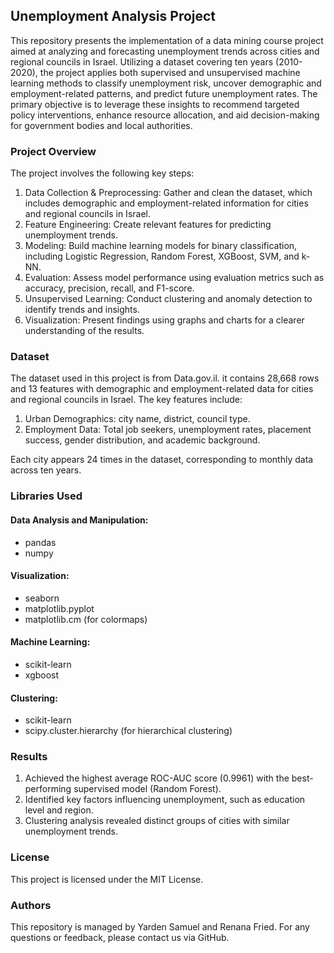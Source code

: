 ## Unemployment Analysis Project
This repository presents the implementation of a data mining course project aimed at analyzing and forecasting unemployment trends across cities and regional councils in Israel. Utilizing a dataset covering ten years (2010-2020), the project applies both supervised and unsupervised machine learning methods to classify unemployment risk, uncover demographic and employment-related patterns, and predict future unemployment rates. The primary objective is to leverage these insights to recommend targeted policy interventions, enhance resource allocation, and aid decision-making for government bodies and local authorities.

### Project Overview
The project involves the following key steps:

1. Data Collection & Preprocessing: Gather and clean the dataset, which includes demographic and employment-related information for cities and regional councils in Israel.
2. Feature Engineering: Create relevant features for predicting unemployment trends.
3. Modeling: Build machine learning models for binary classification, including Logistic Regression, Random Forest, XGBoost, SVM, and k-NN.
4. Evaluation: Assess model performance using evaluation metrics such as accuracy, precision, recall, and F1-score.
5. Unsupervised Learning: Conduct clustering and anomaly detection to identify trends and insights.
6. Visualization: Present findings using graphs and charts for a clearer understanding of the results.

### Dataset
The dataset used in this project is from Data.gov.il. it contains 28,668 rows and 13 features with demographic and employment-related data for cities and regional councils in Israel. The key features include:

1. Urban Demographics: city name, district, council type.
2. Employment Data: Total job seekers, unemployment rates, placement success, gender distribution, and academic background.

Each city appears 24 times in the dataset, corresponding to monthly data across ten years.

### Libraries Used
#### Data Analysis and Manipulation:
* pandas
* numpy
#### Visualization:
* seaborn
* matplotlib.pyplot
* matplotlib.cm (for colormaps)
#### Machine Learning:
* scikit-learn
* xgboost
#### Clustering:
* scikit-learn
* scipy.cluster.hierarchy (for hierarchical clustering)

### Results
1. Achieved the highest average ROC-AUC score (0.9961) with the best-performing supervised model (Random Forest).
2. Identified key factors influencing unemployment, such as education level and region.
3. Clustering analysis revealed distinct groups of cities with similar unemployment trends.

### License
This project is licensed under the MIT License.

### Authors
This repository is managed by Yarden Samuel and Renana Fried. For any questions or feedback, please contact us via GitHub.


